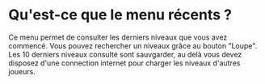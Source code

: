 <!-- TITLE: 4.1. Récent -->
<!-- SUBTITLE:  -->

# Qu'est-ce que le menu récents ?
Ce menu permet de consulter les derniers niveaux que vous avez commencé.
Vous pouvez rechercher un niveaux grâce au bouton "Loupe".
Les 10 derniers niveaux consulté sont sauvgarder, au delà vous devez disposez d'une connection internet pour charger les niveaux d'autres joueurs.